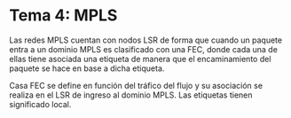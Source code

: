# Tema 4: MPLS

Las redes MPLS cuentan con nodos LSR de forma que cuando un paquete entra a un dominio MPLS es clasificado con una FEC, donde cada una de ellas tiene asociada una etiqueta de manera que el encaminamiento del paquete se hace en base a dicha etiqueta.

Casa FEC se define en función del tráfico del flujo y su asociación se realiza en el LSR de ingreso al dominio MPLS. Las etiquetas tienen significado local.